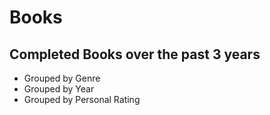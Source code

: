 # Books

Completed Books over the past 3 years
-----------------------------
- Grouped by Genre
- Grouped by Year
- Grouped by Personal Rating
